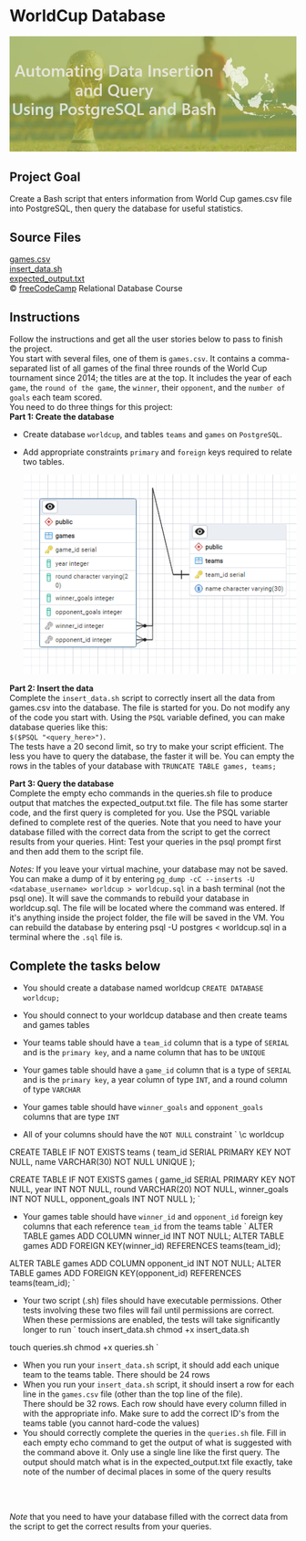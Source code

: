 # WorldCup Database

![](WorldCup.jpeg)

## Project Goal
Create a Bash script that enters information from World Cup games.csv file into PostgreSQL, then query the database for useful statistics.

## Source Files
[games.csv](games.csv) <br/>
[insert_data.sh](insert_data.sh) <br/>
[expected_output.txt](expected_output.txt) 
<br/>
:copyright: [freeCodeCamp](https://www.freecodecamp.org/learn/relational-database/) Relational Database Course

## Instructions
Follow the instructions and get all the user stories below to pass to finish the project. <br/>
You start with several files, one of them is `games.csv`. It contains a comma-separated list of all games of the final three rounds of the World Cup tournament since 2014; the titles are at the top. It includes the year of each `game`, the `round of the game`, the `winner`, their `opponent`, and the `number of goals` each team scored. 
<br/>
You need to do three things for this project:
<br/>
**Part 1: Create the database** <br/>
- Create database `worldcup`, and tables `teams` and `games` on `PostgreSQL`.
- Add appropriate constraints `primary` and `foreign` keys required to relate two tables.
  
  ![Tables Diagram](ERD.png)


**Part 2: Insert the data**
<br/>
Complete the `insert_data.sh` script to correctly insert all the data from games.csv into the database. The file is started for you. Do not modify any of the code you start with. Using the `PSQL` variable defined, you can make database queries like this: <br/>
`$($PSQL "<query_here>")`. <br/>
The tests have a 20 second limit, so try to make your script efficient. The less you have to query the database, the faster it will be. You can empty the rows in the tables of your database with `TRUNCATE TABLE games, teams;`

**Part 3: Query the database** <br/>
Complete the empty echo commands in the queries.sh file to produce output that matches the expected_output.txt file. The file has some starter code, and the first query is completed for you. Use the PSQL variable defined to complete rest of the queries. Note that you need to have your database filled with the correct data from the script to get the correct results from your queries. Hint: Test your queries in the psql prompt first and then add them to the script file.

*Notes:*
If you leave your virtual machine, your database may not be saved. You can make a dump of it by entering `pg_dump -cC --inserts -U <database_username> worldcup > worldcup.sql` in a bash terminal (not the psql one). It will save the commands to rebuild your database in worldcup.sql. The file will be located where the command was entered. If it's anything inside the project folder, the file will be saved in the VM. You can rebuild the database by entering psql -U postgres < worldcup.sql in a terminal where the `.sql` file is. 
<br/>

Complete the tasks below
-------------------------

- You should create a database named worldcup
`
CREATE DATABASE worldcup;
`

- You should connect to your worldcup database and then create teams and games tables
- Your teams table should have a `team_id` column that is a type of `SERIAL` and is the `primary key`, and a name column that has to be `UNIQUE`
- Your games table should have a `game_id` column that is a type of `SERIAL` and is the `primary key`, a year column of type `INT`, and a round column of type `VARCHAR`
- Your games table should have `winner_goals` and `opponent_goals` columns that are type `INT`
- All of your columns should have the `NOT NULL` constraint
`
\c worldcup

CREATE TABLE IF NOT EXISTS teams (
    team_id SERIAL PRIMARY KEY NOT NULL,
    name VARCHAR(30) NOT NULL UNIQUE
);

CREATE TABLE IF NOT EXISTS games (
    game_id SERIAL PRIMARY KEY NOT NULL,
    year INT NOT NULL,
    round VARCHAR(20) NOT NULL,
    winner_goals INT NOT NULL,
    opponent_goals INT NOT NULL
);
`

- Your games table should have `winner_id` and `opponent_id` foreign key columns that each reference `team_id` from the teams table
`
ALTER TABLE games ADD COLUMN winner_id INT NOT NULL;
ALTER TABLE games ADD FOREIGN KEY(winner_id) REFERENCES teams(team_id);

ALTER TABLE games ADD COLUMN opponent_id INT NOT NULL;
ALTER TABLE games ADD FOREIGN KEY(opponent_id) REFERENCES teams(team_id);
`

- Your two script (.sh) files should have executable permissions. Other tests involving these two files will fail until permissions are correct. When these permissions are enabled, the tests will take significantly longer to run
`
touch insert_data.sh
chmod +x insert_data.sh

touch queries.sh
chmod +x queries.sh
`

- When you run your `insert_data.sh` script, it should add each unique team to the teams table. There should be 24 rows
- When you run your `insert_data.sh` script, it should insert a row for each line in the `games.csv` file (other than the top line of the file). <br/> There should be 32 rows. Each row should have every column filled in with the appropriate info. Make sure to add the correct ID's from the teams table (you cannot hard-code the values) <br/>
- You should correctly complete the queries in the `queries.sh` file. Fill in each empty echo command to get the output of what is suggested with the command above it. Only use a single line like the first query. The output should match what is in the expected_output.txt file exactly, take note of the number of decimal places in some of the query results

<br/>
<br/>

*Note* that you need to have your database filled with the correct data from the script to get the correct results from your queries.

<br/>
<br/>
